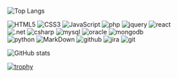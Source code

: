 <!-- Most used languages in my repositories -->
![Top Langs](https://github-readme-stats.vercel.app/api/top-langs/?username=dylanclarke890&theme=radical&title_color=8E2DE2&text_color=fff) 
<br>

![HTML5](https://img.shields.io/badge/html%205-grey?style=for-the-badge&logo=html5&logoColor=white&labelColor=8E2DE2)
![CSS3](https://img.shields.io/badge/css%203-grey?style=for-the-badge&logo=css3&logoColor=white&labelColor=8E2DE2)
![JavaScript](https://img.shields.io/badge/-JavaScript-grey?style=for-the-badge&logo=javascript&logoColor=white&labelColor=8E2DE2)
![php](https://img.shields.io/badge/-php-grey?style=for-the-badge&logo=php&logoColor=white&labelColor=8E2DE2)
![jquery](https://img.shields.io/badge/-jquery-grey?style=for-the-badge&logo=jquery&logoColor=white&labelColor=8E2DE2)
![react](https://img.shields.io/badge/-react-grey?style=for-the-badge&logo=react&logoColor=white&labelColor=8E2DE2)
<br>
![.net](https://img.shields.io/badge/.net-grey?style=for-the-badge&logo=dotnet&logoColor=white&labelColor=8E2DE2)
![csharp](https://img.shields.io/badge/c%20sharp-grey?style=for-the-badge&logo=csharp&logoColor=white&labelColor=8E2DE2)
![mysql](https://img.shields.io/badge/-mysql-grey?style=for-the-badge&logo=mysql&logoColor=white&labelColor=8E2DE2)
![oracle](https://img.shields.io/badge/-oracle-grey?style=for-the-badge&logo=oracle&logoColor=white&labelColor=8E2DE2)
![mongodb](https://img.shields.io/badge/-mongodb-grey?style=for-the-badge&logo=mongodb&logoColor=white&labelColor=8E2DE2)
<br>
![python](https://img.shields.io/badge/-python-grey?style=for-the-badge&logo=python&logoColor=white&labelColor=8E2DE2)
![MarkDown](https://img.shields.io/badge/-Markdown-grey?style=for-the-badge&logo=Markdown&logoColor=white&labelColor=8E2DE2)
![github](https://img.shields.io/badge/-github-grey?style=for-the-badge&logo=github&logoColor=white&labelColor=8E2DE2)
![jira](https://img.shields.io/badge/-jira-grey?style=for-the-badge&logo=jira&logoColor=white&labelColor=8E2DE2)
![git](https://img.shields.io/badge/-git-grey?style=for-the-badge&logo=git&logoColor=white&labelColor=8E2DE2)
<br>
<!-- GitHub profile statistics (stars, commits, etc) --> 
![GitHub stats](https://github-readme-stats.vercel.app/api?username=dylanclarke890&show_icons=true&theme=radical&title_color=8E2DE2&text_color=fff&include_all_commits=true)
<br>
<!-- Github Trophies -->
[![trophy](https://github-profile-trophy.vercel.app/?username=dylanclarke890&theme=radical&title_color=8E2DE2&text_color=fff&&row=1)](https://github.com/dylanclarke890/github-profile-trophy)
